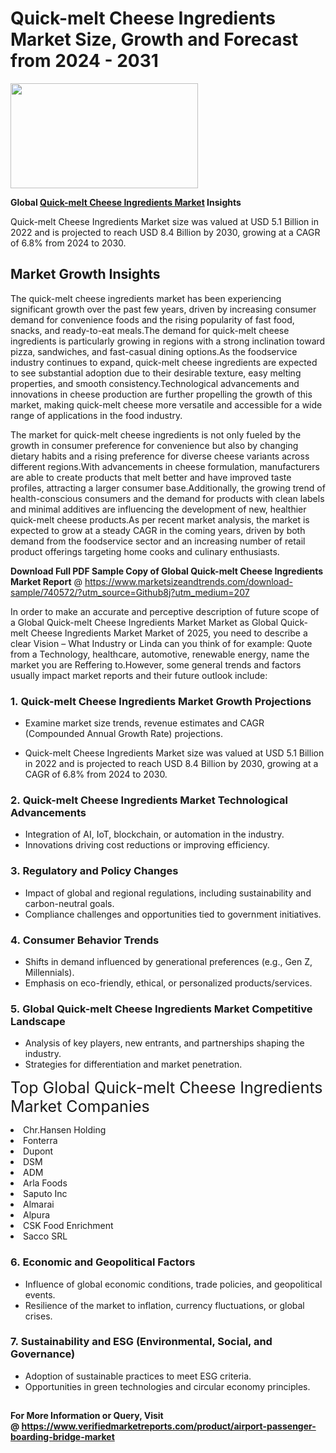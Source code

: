 <H1>Quick-melt Cheese Ingredients Market Size, Growth and Forecast from 2024 - 2031</H1><img class="aligncenter size-medium wp-image-584254" src="https://thirdeyenews.in/wp-content/uploads/2024/09/Global-Market-Research-300x168.jpeg" alt="" width="300" height="168" /><p><strong>Global&nbsp;<a href="https://www.marketsizeandtrends.com/download-sample/740572/?utm_source=Github8j?utm_medium=207">Quick-melt Cheese Ingredients Market</a> Insights</strong></p><p>Quick-melt Cheese Ingredients Market size was valued at USD 5.1 Billion in 2022 and is projected to reach USD 8.4 Billion by 2030, growing at a CAGR of 6.8% from 2024 to 2030.</p><p><h2>Market Growth Insights</h2> <p>The quick-melt cheese ingredients market has been experiencing significant growth over the past few years, driven by increasing consumer demand for convenience foods and the rising popularity of fast food, snacks, and ready-to-eat meals.The demand for quick-melt cheese ingredients is particularly growing in regions with a strong inclination toward pizza, sandwiches, and fast-casual dining options.As the foodservice industry continues to expand, quick-melt cheese ingredients are expected to see substantial adoption due to their desirable texture, easy melting properties, and smooth consistency.Technological advancements and innovations in cheese production are further propelling the growth of this market, making quick-melt cheese more versatile and accessible for a wide range of applications in the food industry.</p> <p>The market for quick-melt cheese ingredients is not only fueled by the growth in consumer preference for convenience but also by changing dietary habits and a rising preference for diverse cheese variants across different regions.With advancements in cheese formulation, manufacturers are able to create products that melt better and have improved taste profiles, attracting a larger consumer base.Additionally, the growing trend of health-conscious consumers and the demand for products with clean labels and minimal additives are influencing the development of new, healthier quick-melt cheese products.As per recent market analysis, the market is expected to grow at a steady CAGR in the coming years, driven by both demand from the foodservice sector and an increasing number of retail product offerings targeting home cooks and culinary enthusiasts.</p> <p><span class=""><strong>Download Full PDF Sample Copy of Global Quick-melt Cheese Ingredients Market Report</strong> @ <a href="https://www.marketsizeandtrends.com/download-sample/740572/?utm_source=Github8j?utm_medium=207" target="_blank">https://www.marketsizeandtrends.com/download-sample/740572/?utm_source=Github8j?utm_medium=207</a></span></p><p>In order to make an accurate and perceptive description of future scope of a Global&nbsp;Quick-melt Cheese Ingredients Market Market as Global&nbsp;Quick-melt Cheese Ingredients Market Market of 2025, you need to describe a clear Vision &ndash; What Industry or Linda can you think of for example: Quote from a Technology, healthcare, automotive, renewable energy, name the market you are Reffering to.However, some general trends and factors usually impact market reports and their future outlook include:</p><h3>1.&nbsp;<strong>Quick-melt Cheese Ingredients Market Growth Projections</strong></h3><ul><li>Examine market size trends, revenue estimates and CAGR (Compounded Annual Growth Rate) projections.</li><li><p>Quick-melt Cheese Ingredients Market size was valued at USD 5.1 Billion in 2022 and is projected to reach USD 8.4 Billion by 2030, growing at a CAGR of 6.8% from 2024 to 2030.</p></li></ul><h3>2.&nbsp;<strong>Quick-melt Cheese Ingredients Market Technological Advancements</strong></h3><ul><li>Integration of AI, IoT, blockchain, or automation in the industry.</li><li>Innovations driving cost reductions or improving efficiency.</li></ul><h3>3.&nbsp;<strong>Regulatory and Policy Changes</strong></h3><ul><li>Impact of global and regional regulations, including sustainability and carbon-neutral goals.</li><li>Compliance challenges and opportunities tied to government initiatives.</li></ul><h3>4.&nbsp;<strong>Consumer Behavior Trends</strong></h3><ul><li>Shifts in demand influenced by generational preferences (e.g., Gen Z, Millennials).</li><li>Emphasis on eco-friendly, ethical, or personalized products/services.</li></ul><h3>5.&nbsp;<strong>Global Quick-melt Cheese Ingredients Market Competitive Landscape</strong></h3><ul><li>Analysis of key players, new entrants, and partnerships shaping the industry.</li><li>Strategies for differentiation and market penetration.</li></ul><p data-pm-slice="1 1 []"><span style="color: inherit; font-family: inherit; font-size: 25px;">Top Global Quick-melt Cheese Ingredients Market Companies</span></p><div class="" data-test-id=""><p><li>Chr.Hansen Holding</li><li> Fonterra</li><li> Dupont</li><li> DSM</li><li> ADM</li><li> Arla Foods</li><li> Saputo Inc</li><li> Almarai</li><li> Alpura</li><li> CSK Food Enrichment</li><li> Sacco SRL</li></p></div><h3>6.&nbsp;<strong>Economic and Geopolitical Factors</strong></h3><ul><li>Influence of global economic conditions, trade policies, and geopolitical events.</li><li>Resilience of the market to inflation, currency fluctuations, or global crises.</li></ul><h3>7.&nbsp;<strong>Sustainability and ESG (Environmental, Social, and Governance)</strong></h3><ul><li>Adoption of sustainable practices to meet ESG criteria.</li><li>Opportunities in green technologies and circular economy principles.</li></ul><h2><strong style="font-size: 14px;">For More Information or Query, Visit @&nbsp;</strong><a style="background-color: #ffffff; font-size: 14px;" href="https://www.marketsizeandtrends.com/report/quick-melt-cheese-ingredients-market/" target="_blank">https://www.verifiedmarketreports.com/product/airport-passenger-boarding-bridge-market</a></h2>